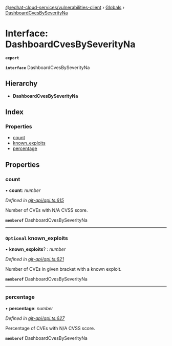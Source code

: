 [@redhat-cloud-services/vulnerabilities-client](../README.md) › [Globals](../globals.md) › [DashboardCvesBySeverityNa](dashboardcvesbyseverityna.md)

# Interface: DashboardCvesBySeverityNa

**`export`** 

**`interface`** DashboardCvesBySeverityNa

## Hierarchy

* **DashboardCvesBySeverityNa**

## Index

### Properties

* [count](dashboardcvesbyseverityna.md#count)
* [known_exploits](dashboardcvesbyseverityna.md#optional-known_exploits)
* [percentage](dashboardcvesbyseverityna.md#percentage)

## Properties

###  count

• **count**: *number*

*Defined in [git-api/api.ts:615](https://github.com/RedHatInsights/javascript-clients/blob/master/packages/vulnerabilities/git-api/api.ts#L615)*

Number of CVEs with N/A CVSS score.

**`memberof`** DashboardCvesBySeverityNa

___

### `Optional` known_exploits

• **known_exploits**? : *number*

*Defined in [git-api/api.ts:621](https://github.com/RedHatInsights/javascript-clients/blob/master/packages/vulnerabilities/git-api/api.ts#L621)*

Number of CVEs in given bracket with a known exploit.

**`memberof`** DashboardCvesBySeverityNa

___

###  percentage

• **percentage**: *number*

*Defined in [git-api/api.ts:627](https://github.com/RedHatInsights/javascript-clients/blob/master/packages/vulnerabilities/git-api/api.ts#L627)*

Percentage of CVEs with N/A CVSS score.

**`memberof`** DashboardCvesBySeverityNa
